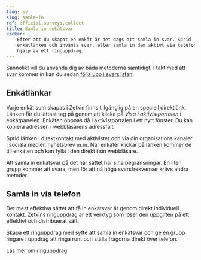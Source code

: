 ```yaml
---
lang: sv
slug: samla-in
ref: official.surveys.collect
title: Samla in enkätsvar
kicker: |
    Efter att du skapat en enkät är det dags att samla in svar. Sprid
    enkätlänken och invänta svar, eller samla in dem aktivt via telefon med
    hjälp av ett ringuppdrag.
---
```


Sannolikt vill du använda dig av båda metoderna samtidigt. I takt med att svar
kommer in kan du sedan [följa upp i svarslistan](../enkatsvar).

## Enkätlänkar
Varje enkät som skapas i Zetkin finns tillgänglig på en speciell direktlänk.
Länken får du lättast tag på genom att klicka på _Visa i aktivistportalen_ i
enkätpanelen. Enkäten öppnas då i aktivistportalen i ett nytt fönster. Du kan
kopiera adressen i webbläsarens adressfält.

Sprid länken i direktkontakt med aktivister och via din organisations kanaler i
sociala medier, nyhetsbrev m.m. När enkäter klickar på länken kommer de till
enkäten och kan fylla i den direkt i sin webbläsare.

Att samla in enkätsvar på det här sättet har sina begränsningar. En liten grupp
kommer att svara, men för att nå höga svarsfrekvenser krävs andra metoder.

## Samla in via telefon
Det mest effektiva sättet att få in enkätsvar är genom direkt individuell
kontakt. Zetkins ringuppdrag är ett verktyg som löser den uppgiften på ett
effektivt och distribuerat sätt.

Skapa ett ringuppdrag med syfte att samla in enkätsvar och ge en grupp ringare
i uppdrag att ringa runt och ställa frågorna direkt över telefon.

[Läs mer om ringuppdrag](../../rundringningar)
